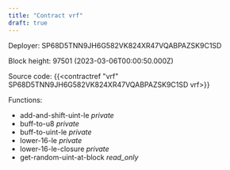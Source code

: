 ```yaml
---
title: "Contract vrf"
draft: true
---
```

Deployer: SP68D5TNN9JH6G582VK824XR47VQABPAZSK9C1SD


 



Block height: 97501 (2023-03-06T00:00:50.000Z)

Source code: {{<contractref "vrf" SP68D5TNN9JH6G582VK824XR47VQABPAZSK9C1SD vrf>}}

Functions:

* add-and-shift-uint-le _private_
* buff-to-u8 _private_
* buff-to-uint-le _private_
* lower-16-le _private_
* lower-16-le-closure _private_
* get-random-uint-at-block _read_only_
